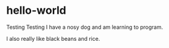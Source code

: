 # hello-world
Testing Testing
I have a nosy dog and am learning to program. 

I also really like black beans and rice. 
